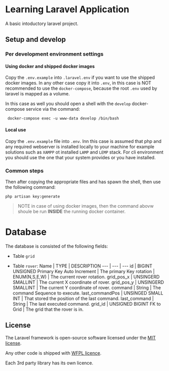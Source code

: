 # Learning Laravel Application
A basic intoductory laravel project.

## Setup and develop

### Per development environment settings

#### Using docker and shipped docker images
Copy the `.env.example` into `.laravel.env` if you want to use the shipped docker images. In any other case copy it into `.env`, in this case is NOT recommended to use the `docker-compose`, because the root `.env` used by laravel is mapped as a volume. 

In this case as well you should open a shell with the `develop` docker-compose service via the command:

```
 docker-compose exec -u www-data develop /bin/bash
```

#### Local use
Copy the `.env.example` file into `.env`. Inn this case is assumed that php and any required webserver is installed locally to your machine for example solutions such as `XAMPP` ot installed `LAMP` and `LEMP` stack. For cli environment you should use the one that your system provides or you have installed.

### Common steps
Then after copying the appropriate files and has spawn the shell, then use the following command:

```
php artisan key:generate
```

> NOTE in case of using docker images, then the command abovw shoule be run **INSIDE** the running docker container.

# Database

The database is consisted of the following fields:

* Table `grid`

* Table `rover`:
  Name | TYPE | DESCRIPTION
  --- | --- | ---
  id  | BIGINT UNSIGNED Primary Key Auto Increment | The primary Key
  rotation | ENUM(N,S,E,W) | The current rover rotation.
  grid_pos_x | UNSINGERD SMALLINT | The current X coordinate of rover.
  grid_pos_y | UNSINGERD SMALLINT | The current Y coordinate of rover.
  command | String | The command Sequence to execute.
  last_commandPos | UNSINGED SMALL INT | That stored the position of the last command.
  last_command | String | The last executed command.
  grid_id | UNSIGNED BIGINT FK to Grid | The grid that the rover is in.


## License
The Laravel framework is open-source software licensed under the [MIT license](https://opensource.org/licenses/MIT).

Any other code is shipped with [WFPL licence](http://www.wtfpl.net).

Each 3rd party library has its own licence.
